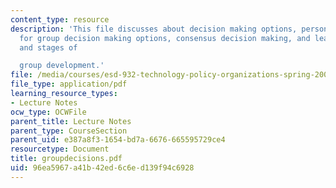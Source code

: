 ```yaml
---
content_type: resource
description: 'This file discusses about decision making options, personal preferences
  for group decision making options, consensus decision making, and leadership style
  and stages of

  group development.'
file: /media/courses/esd-932-technology-policy-organizations-spring-2005/96ea5967a41b42ed6c6ed139f94c6928_groupdecisions.pdf
file_type: application/pdf
learning_resource_types:
- Lecture Notes
ocw_type: OCWFile
parent_title: Lecture Notes
parent_type: CourseSection
parent_uid: e387a8f3-1654-bd7a-6676-665595729ce4
resourcetype: Document
title: groupdecisions.pdf
uid: 96ea5967-a41b-42ed-6c6e-d139f94c6928
---
```

